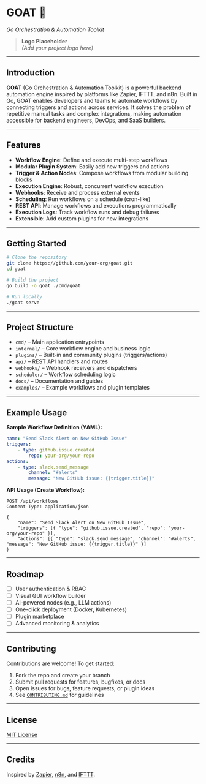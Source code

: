 # GOAT 🐐
*Go Orchestration & Automation Toolkit*

> **Logo Placeholder**  
> *(Add your project logo here)*

---

## Introduction

**GOAT** (Go Orchestration & Automation Toolkit) is a powerful backend automation engine inspired by platforms like Zapier, IFTTT, and n8n. Built in Go, GOAT enables developers and teams to automate workflows by connecting triggers and actions across services. It solves the problem of repetitive manual tasks and complex integrations, making automation accessible for backend engineers, DevOps, and SaaS builders.

---

## Features

- **Workflow Engine**: Define and execute multi-step workflows
- **Modular Plugin System**: Easily add new triggers and actions
- **Trigger & Action Nodes**: Compose workflows from modular building blocks
- **Execution Engine**: Robust, concurrent workflow execution
- **Webhooks**: Receive and process external events
- **Scheduling**: Run workflows on a schedule (cron-like)
- **REST API**: Manage workflows and executions programmatically
- **Execution Logs**: Track workflow runs and debug failures
- **Extensible**: Add custom plugins for new integrations

---

## Getting Started

```bash
# Clone the repository
git clone https://github.com/your-org/goat.git
cd goat

# Build the project
go build -o goat ./cmd/goat

# Run locally
./goat serve
```

---

## Project Structure

- `cmd/` – Main application entrypoints
- `internal/` – Core workflow engine and business logic
- `plugins/` – Built-in and community plugins (triggers/actions)
- `api/` – REST API handlers and routes
- `webhooks/` – Webhook receivers and dispatchers
- `scheduler/` – Workflow scheduling logic
- `docs/` – Documentation and guides
- `examples/` – Example workflows and plugin templates

---

## Example Usage

**Sample Workflow Definition (YAML):**
```yaml
name: "Send Slack Alert on New GitHub Issue"
triggers:
    - type: github.issue.created
        repo: your-org/your-repo
actions:
    - type: slack.send_message
        channel: "#alerts"
        message: "New GitHub issue: {{trigger.title}}"
```

**API Usage (Create Workflow):**
```http
POST /api/workflows
Content-Type: application/json

{
    "name": "Send Slack Alert on New GitHub Issue",
    "triggers": [{ "type": "github.issue.created", "repo": "your-org/your-repo" }],
    "actions": [{ "type": "slack.send_message", "channel": "#alerts", "message": "New GitHub issue: {{trigger.title}}" }]
}
```

---

## Roadmap

- [ ] User authentication & RBAC
- [ ] Visual GUI workflow builder
- [ ] AI-powered nodes (e.g., LLM actions)
- [ ] One-click deployment (Docker, Kubernetes)
- [ ] Plugin marketplace
- [ ] Advanced monitoring & analytics

---

## Contributing

Contributions are welcome! To get started:

1. Fork the repo and create your branch
2. Submit pull requests for features, bugfixes, or docs
3. Open issues for bugs, feature requests, or plugin ideas
4. See [`CONTRIBUTING.md`](CONTRIBUTING.md) for guidelines

---

## License

[MIT License](LICENSE)

---

## Credits

Inspired by [Zapier](https://zapier.com), [n8n](https://n8n.io), and [IFTTT](https://ifttt.com).